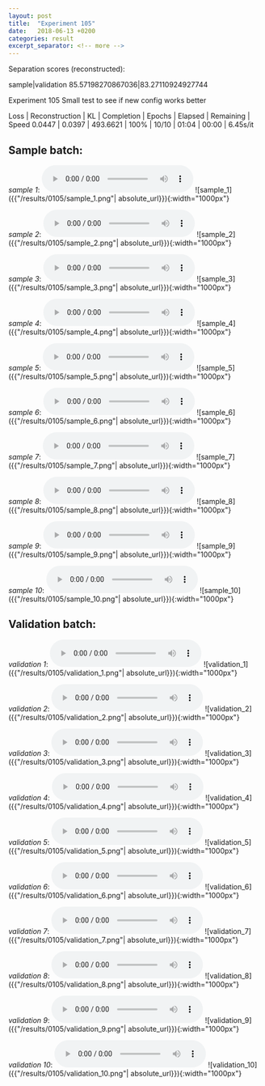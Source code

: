 ```yaml
---
layout: post
title:  "Experiment 105"
date:   2018-06-13 +0200
categories: result
excerpt_separator: <!-- more -->
---
```

Separation scores (reconstructed):

sample|validation
85.57198270867036|83.27110924927744
<!-- more -->
Experiment 105
Small test to see if new config works better

Loss | Reconstruction | KL | Completion | Epochs | Elapsed | Remaining | Speed
0.0447 | 0.0397 | 493.6621 | 100% | 10/10 | 01:04 | 00:00 | 6.45s/it

## **Sample batch**:
_sample 1_:
<audio src="/ResultsOverview/results/0105/sample_1.wav" controls preload></audio>
![sample_1]({{"/results/0105/sample_1.png"| absolute_url}}){:width="1000px"}

_sample 2_:
<audio src="/ResultsOverview/results/0105/sample_2.wav" controls preload></audio>
![sample_2]({{"/results/0105/sample_2.png"| absolute_url}}){:width="1000px"}

_sample 3_:
<audio src="/ResultsOverview/results/0105/sample_3.wav" controls preload></audio>
![sample_3]({{"/results/0105/sample_3.png"| absolute_url}}){:width="1000px"}

_sample 4_:
<audio src="/ResultsOverview/results/0105/sample_4.wav" controls preload></audio>
![sample_4]({{"/results/0105/sample_4.png"| absolute_url}}){:width="1000px"}

_sample 5_:
<audio src="/ResultsOverview/results/0105/sample_5.wav" controls preload></audio>
![sample_5]({{"/results/0105/sample_5.png"| absolute_url}}){:width="1000px"}

_sample 6_:
<audio src="/ResultsOverview/results/0105/sample_6.wav" controls preload></audio>
![sample_6]({{"/results/0105/sample_6.png"| absolute_url}}){:width="1000px"}

_sample 7_:
<audio src="/ResultsOverview/results/0105/sample_7.wav" controls preload></audio>
![sample_7]({{"/results/0105/sample_7.png"| absolute_url}}){:width="1000px"}

_sample 8_:
<audio src="/ResultsOverview/results/0105/sample_8.wav" controls preload></audio>
![sample_8]({{"/results/0105/sample_8.png"| absolute_url}}){:width="1000px"}

_sample 9_:
<audio src="/ResultsOverview/results/0105/sample_9.wav" controls preload></audio>
![sample_9]({{"/results/0105/sample_9.png"| absolute_url}}){:width="1000px"}

_sample 10_:
<audio src="/ResultsOverview/results/0105/sample_10.wav" controls preload></audio>
![sample_10]({{"/results/0105/sample_10.png"| absolute_url}}){:width="1000px"}

## **Validation batch**:
_validation 1_:
<audio src="/ResultsOverview/results/0105/validation_1.wav" controls preload></audio>
![validation_1]({{"/results/0105/validation_1.png"| absolute_url}}){:width="1000px"}

_validation 2_:
<audio src="/ResultsOverview/results/0105/validation_2.wav" controls preload></audio>
![validation_2]({{"/results/0105/validation_2.png"| absolute_url}}){:width="1000px"}

_validation 3_:
<audio src="/ResultsOverview/results/0105/validation_3.wav" controls preload></audio>
![validation_3]({{"/results/0105/validation_3.png"| absolute_url}}){:width="1000px"}

_validation 4_:
<audio src="/ResultsOverview/results/0105/validation_4.wav" controls preload></audio>
![validation_4]({{"/results/0105/validation_4.png"| absolute_url}}){:width="1000px"}

_validation 5_:
<audio src="/ResultsOverview/results/0105/validation_5.wav" controls preload></audio>
![validation_5]({{"/results/0105/validation_5.png"| absolute_url}}){:width="1000px"}

_validation 6_:
<audio src="/ResultsOverview/results/0105/validation_6.wav" controls preload></audio>
![validation_6]({{"/results/0105/validation_6.png"| absolute_url}}){:width="1000px"}

_validation 7_:
<audio src="/ResultsOverview/results/0105/validation_7.wav" controls preload></audio>
![validation_7]({{"/results/0105/validation_7.png"| absolute_url}}){:width="1000px"}

_validation 8_:
<audio src="/ResultsOverview/results/0105/validation_8.wav" controls preload></audio>
![validation_8]({{"/results/0105/validation_8.png"| absolute_url}}){:width="1000px"}

_validation 9_:
<audio src="/ResultsOverview/results/0105/validation_9.wav" controls preload></audio>
![validation_9]({{"/results/0105/validation_9.png"| absolute_url}}){:width="1000px"}

_validation 10_:
<audio src="/ResultsOverview/results/0105/validation_10.wav" controls preload></audio>
![validation_10]({{"/results/0105/validation_10.png"| absolute_url}}){:width="1000px"}
